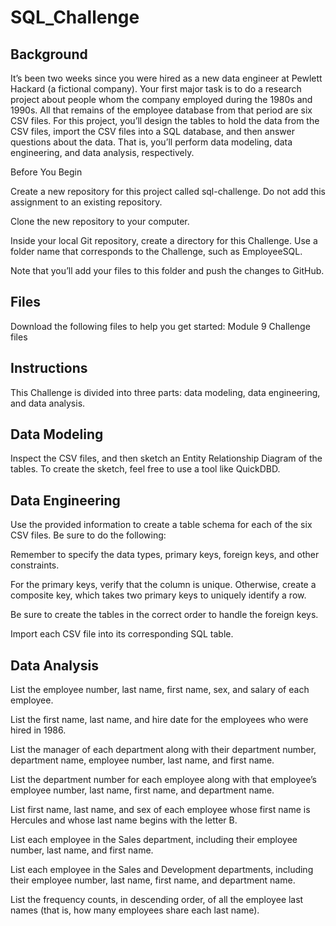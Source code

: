 # SQL_Challenge



## Background
It’s been two weeks since you were hired as a new data engineer at Pewlett Hackard (a fictional company). Your first major task is to do a research project about people whom the company employed during the 1980s and 1990s. All that remains of the employee database from that period are six CSV files.
For this project, you’ll design the tables to hold the data from the CSV files, import the CSV files into a SQL database, and then answer questions about the data. That is, you’ll perform data modeling, data engineering, and data analysis, respectively.

Before You Begin


Create a new repository for this project called sql-challenge. Do not add this assignment to an existing repository.


Clone the new repository to your computer.


Inside your local Git repository, create a directory for this Challenge. Use a folder name that corresponds to the Challenge, such as EmployeeSQL.


Note that you’ll add your files to this folder and push the changes to GitHub.



## Files
Download the following files to help you get started:
Module 9 Challenge files

## Instructions
This Challenge is divided into three parts: data modeling, data engineering, and data analysis.

## Data Modeling
Inspect the CSV files, and then sketch an Entity Relationship Diagram of the tables. To create the sketch, feel free to use a tool like QuickDBD.

## Data Engineering


Use the provided information to create a table schema for each of the six CSV files. Be sure to do the following:


Remember to specify the data types, primary keys, foreign keys, and other constraints.


For the primary keys, verify that the column is unique. Otherwise, create a composite key, which takes two primary keys to uniquely identify a row.


Be sure to create the tables in the correct order to handle the foreign keys.




Import each CSV file into its corresponding SQL table.





## Data Analysis


List the employee number, last name, first name, sex, and salary of each employee.


List the first name, last name, and hire date for the employees who were hired in 1986.


List the manager of each department along with their department number, department name, employee number, last name, and first name.


List the department number for each employee along with that employee’s employee number, last name, first name, and department name.


List first name, last name, and sex of each employee whose first name is Hercules and whose last name begins with the letter B.


List each employee in the Sales department, including their employee number, last name, and first name.


List each employee in the Sales and Development departments, including their employee number, last name, first name, and department name.


List the frequency counts, in descending order, of all the employee last names (that is, how many employees share each last name).
